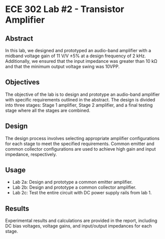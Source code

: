# ECE 302 Lab #2 - Transistor Amplifier

## Abstract

In this lab, we designed and prototyped an audio-band amplifier with a midband voltage gain of 11 V/V ±5% at a design frequency of 2 kHz. Additionally, we ensured that the input impedance was greater than 10 kΩ and that the minimum output voltage swing was 10VPP. 

## Objectives

The objective of the lab is to design and prototype an audio-band amplifier with specific requirements outlined in the abstract. The design is divided into three stages: Stage 1 amplifier, Stage 2 amplifier, and a final testing stage where all the stages are combined.

## Design

The design process involves selecting appropriate amplifier configurations for each stage to meet the specified requirements. Common emitter and common collector configurations are used to achieve high gain and input impedance, respectively.

## Usage

- Lab 2a: Design and prototype a common emitter amplifier.
- Lab 2b: Design and prototype a common collector amplifier.
- Lab 2c: Test the entire circuit with DC power supply rails from lab 1.

## Results

Experimental results and calculations are provided in the report, including DC bias voltages, voltage gains, and input/output impedances for each stage.

